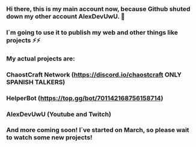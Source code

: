 ### Hi there, this is my main account now, because Github shuted down my other account AlexDevUwU. 👋
### I´m going to use it to publish my web and other things like projects ⚡⚡
### My actual projects are:
###
### ChaostCraft Network (https://discord.io/chaostcraft ONLY SPANISH TALKERS)
### HelperBot (https://top.gg/bot/701142168756158714)
### AlexDevUwU (Youtube and Twitch)
### And more coming soon! I´ve started on March, so please wait to watch some new projects!

<!--
**AlexDeveloperUwU/alexdeveloperuwu** is a ✨ _special_ ✨ repository because its `README.md` (this file) appears on your GitHub profile.

Here are some ideas to get you started:

- 🔭 I’m currently working on ...
- 🌱 I’m currently learning ...
- 👯 I’m looking to collaborate on ...
- 🤔 I’m looking for help with ...
- 💬 Ask me about ...
- 📫 How to reach me: ...
- 😄 Pronouns: ...
- ⚡ Fun fact: ...
-->

